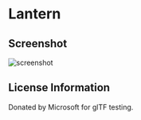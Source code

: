 # Lantern 
## Screenshot

![screenshot](screenshot/screenshot.jpg)


## License Information

Donated by Microsoft for glTF testing.